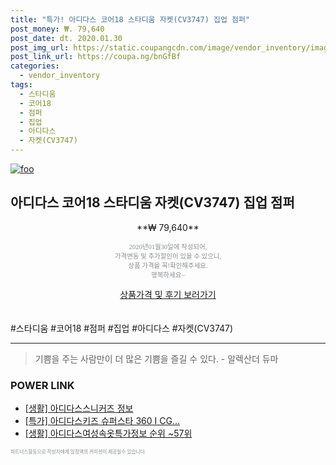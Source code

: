 ```yaml
--- 
title: "특가! 아디다스 코어18 스타디움 자켓(CV3747) 집업 점퍼" 
post_money: ₩. 79,640 
post_date: dt. 2020.01.30 
post_img_url: https://static.coupangcdn.com/image/vendor_inventory/images/2017/11/20/15/3/f50aabc3-7c4c-42cc-90b2-5e2b32d78d7d.jpg 
post_link_url: https://coupa.ng/bnGfBf 
categories: 
  - vendor_inventory 
tags: 
  - 스타디움 
  - 코어18 
  - 점퍼 
  - 집업 
  - 아디다스 
  - 자켓(CV3747) 
--- 
```

[![foo](https://static.coupangcdn.com/image/vendor_inventory/images/2017/11/20/15/3/f50aabc3-7c4c-42cc-90b2-5e2b32d78d7d.jpg)](https://coupa.ng/bnGfBf) 

## 아디다스 코어18 스타디움 자켓(CV3747) 집업 점퍼 
<p style="text-align: center;">**₩ 79,640**</p> 
<p style="text-align: center;"><span style="color: #898c8f; font-family: Georgia,Times,serif; font-size: 0.75em;">2020년01월30일에 작성되어, <br>가격변동 및 추가할인이 있을 수 있으니,<br> 상품 가격을 꼭!확인해주세요.<br>행복하세요~</span> 
</p>	 
<div markdown="0" style="text-align: center;"><a href="https://coupa.ng/bnGfBf" class="btn btn--success">상품가격 및 후기 보러가기</a></div> 
<br><br> 
  #스타디움 #코어18 #점퍼 #집업 #아디다스 #자켓(CV3747) 
<hr> 

> 기쁨을 주는 사람만이 더 많은 기쁨을 즐길 수 있다. - 알렉산더 듀마 


### POWER LINK

* <a href="https://blog.naver.com/sakai111/221768782629" target="_blank"> [생활] 아디다스스니커즈 정보 </a>
* <a href="https://blog.naver.com/santokki14/221788229764" target="_blank">[특가] 아디다스키즈 슈퍼스타 360 I CG...</a>
* <a href="https://blog.naver.com/sakai111/221772719914" target="_blank"> [생활] 아디다스여성속옷특가정보 순위 ~57위</a>

<span style="color: #898c8f; font-family: Georgia,Times,serif; font-size: 0.55em;">파트너스활동으로 작성자에게 일정액의 커미션이 제공될수 있습니다.</span> 
